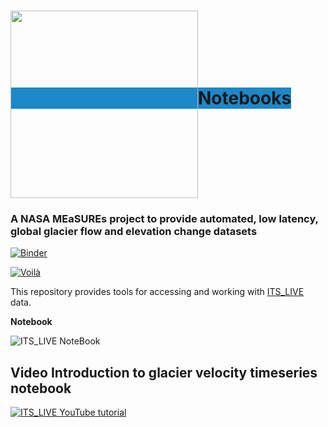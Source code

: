 <h1><span style="background-color:#1c87c9;"><img src="https://its-live-data.s3.amazonaws.com/documentation/ITS_LIVE_logo_transparent_wht.png" width="300px" align="middle" />Notebooks </span></h1>

### A NASA MEaSUREs project to provide automated, low latency, global glacier flow and elevation change datasets

[![Binder](https://mybinder.org/badge_logo.svg)](https://mybinder.org/v2/gh/nasa-jpl/its_live/main?urlpath=lab/tree/notebooks)

[![Voilà](https://img.shields.io/badge/Launch-Voilà-lightblue?atyle=plastic&logo=jupyter)](https://mybinder.org/v2/gh/nasa-jpl/its_live/main?urlpath=voila/render/notebooks/voila-widget.ipynb)

This repository provides tools for accessing and working with [ITS_LIVE](https://its-live.jpl.nasa.gov/) data.

**Notebook**

![ITS_LIVE NoteBook](https://its-live-data.s3.amazonaws.com/documentation/ITS_LIVE_notebook.gif?)

## Video Introduction to glacier velocity timeseries notebook

[![ITS_LIVE YouTube tutorial](https://its-live-data.s3.amazonaws.com/documentation/ITS_LIVE_notebook_velocity_timeseries_youtube.jpg)](https://www.youtube.com/embed/G7E7rE5npvg "ITS_LIVE glacier speeds - 4 min to first plot")


